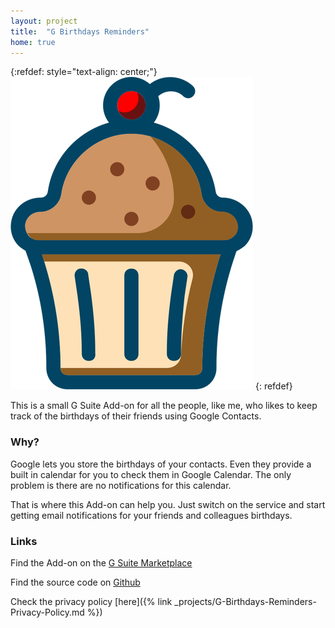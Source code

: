 ```yaml
---
layout: project
title:  "G Birthdays Reminders"
home: true
---
```


{:refdef: style="text-align: center;"}
![image](/assets/images/cupcake.png)
{: refdef}

This is a small G Suite Add-on for all the people, like me, who likes to keep track of the birthdays of their friends using Google Contacts.

### Why?

Google lets you store the birthdays of your contacts. Even they provide a built in calendar for you to check them in Google Calendar. The only problem is there are no notifications for this calendar.

That is where this Add-on can help you. Just switch on the service and start getting email notifications for your friends and colleagues birthdays.

### Links

Find the Add-on on the [G Suite Marketplace]()

Find the source code on [Github](https://github.com/manglaneso/G-Birthdays-Reminders)

Check the privacy policy [here]({% link _projects/G-Birthdays-Reminders-Privacy-Policy.md %})